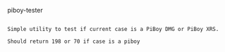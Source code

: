 piboy-tester
~~~~~~~~~~~~

Simple utility to test if current case is a PiBoy DMG or PiBoy XRS.

Should return 198 or 70 if case is a piboy
